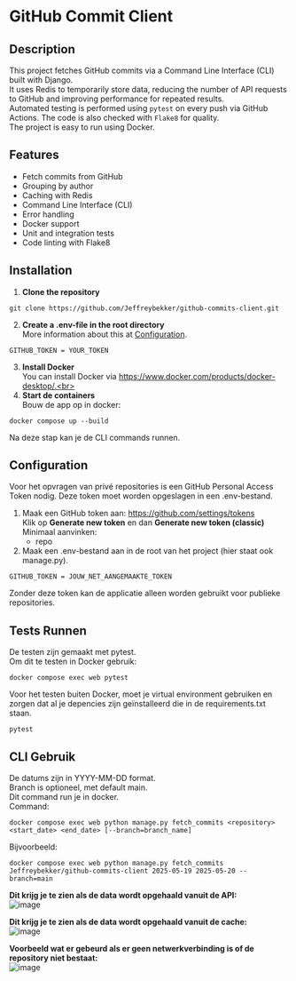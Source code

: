 # GitHub Commit Client

## Description  
This project fetches GitHub commits via a Command Line Interface (CLI) built with Django.  
It uses Redis to temporarily store data, reducing the number of API requests to GitHub and improving performance for repeated results.  
Automated testing is performed using `pytest` on every push via GitHub Actions. The code is also checked with `Flake8` for quality.  
The project is easy to run using Docker.

## Features  
- Fetch commits from GitHub  
- Grouping by author  
- Caching with Redis  
- Command Line Interface (CLI)  
- Error handling  
- Docker support  
- Unit and integration tests  
- Code linting with Flake8  

## Installation  

1. **Clone the repository**  
```
git clone https://github.com/Jeffreybekker/github-commits-client.git
```
2. **Create a .env-file in the root directory**<br>
More information about this at [Configuration](#configuration).
```
GITHUB_TOKEN = YOUR_TOKEN
```
3. **Install Docker**<br>
You can install Docker via https://www.docker.com/products/docker-desktop/.<br>
4. **Start de containers**<br>
Bouw de app op in docker:
```
docker compose up --build
```
Na deze stap kan je de CLI commands runnen.

## Configuration
Voor het opvragen van privé repositories is een GitHub Personal Access Token nodig. Deze token moet worden opgeslagen in een .env-bestand.

1. Maak een GitHub token aan:
    https://github.com/settings/tokens<br>
    Klik op **Generate new token** en dan **Generate new token (classic)**<br>
    Minimaal aanvinken:
    - repo
2. Maak een .env-bestand aan in de root van het project (hier staat ook manage.py).
```
GITHUB_TOKEN = JOUW_NET_AANGEMAAKTE_TOKEN
```
Zonder deze token kan de applicatie alleen worden gebruikt voor publieke repositories.

## Tests Runnen
De testen zijn gemaakt met pytest.<br>
Om dit te testen in Docker gebruik:<br>
```
docker compose exec web pytest
```
Voor het testen buiten Docker, moet je virtual environment gebruiken en zorgen dat al je depencies zijn geïnstalleerd die in de requirements.txt staan.<br>
```
pytest
```

## CLI Gebruik
De datums zijn in YYYY-MM-DD format.<br>
Branch is optioneel, met default main.<br>
Dit command run je in docker.<br>
Command:
```
docker compose exec web python manage.py fetch_commits <repository> <start_date> <end_date> [--branch=branch_name]
```
Bijvoorbeeld:
```
docker compose exec web python manage.py fetch_commits Jeffreybekker/github-commits-client 2025-05-19 2025-05-20 --branch=main
```

**Dit krijg je te zien als de data wordt opgehaald vanuit de API:** <br>
![image](https://github.com/user-attachments/assets/fe4f9521-2864-4b8e-8f0f-9dc8e5bf2fa5)

**Dit krijg je te zien als de data wordt opgehaald vanuit de cache:** <br>
![image](https://github.com/user-attachments/assets/e90150b2-7e54-49d9-82b1-d7a2c937409f)

**Voorbeeld wat er gebeurd als er geen netwerkverbinding is of de repository niet bestaat:** <br>
![image](https://github.com/user-attachments/assets/8d78a4e9-3e7a-42e3-a667-c69784ffb3a0)
